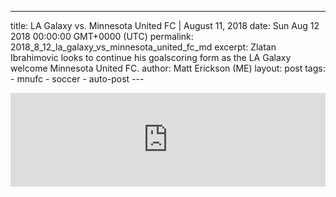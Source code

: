 ---
  title: LA Galaxy vs. Minnesota United FC | August 11, 2018
  date: Sun Aug 12 2018 00:00:00 GMT+0000 (UTC)
  permalink: 2018_8_12_la_galaxy_vs_minnesota_united_fc_md
  excerpt: Zlatan Ibrahimovic looks to continue his goalscoring form as the LA Galaxy welcome Minnesota United FC.
  author: Matt Erickson (ME)
    layout: post
    tags:
      - mnufc
      - soccer
      - auto-post
    ---
  <div class='soccer-video-wrapper'>
    <iframe class='soccer-video' width='100%' height='auto' frameborder='0' allowfullscreen src="https://www.mnufc.com/iframe-video?brightcove_id=5821008813001&brightcove_player_id=default&brightcove_account_id=5534894110001"></iframe>
  </div>
